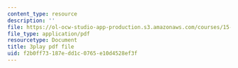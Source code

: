```yaml
---
content_type: resource
description: ''
file: https://ol-ocw-studio-app-production.s3.amazonaws.com/courses/15-071-the-analytics-edge-spring-2017/f2b0ff73187edd1c0765e10d4528ef3f_1G6iJmM64LA.pdf
file_type: application/pdf
resourcetype: Document
title: 3play pdf file
uid: f2b0ff73-187e-dd1c-0765-e10d4528ef3f
---
```

